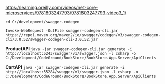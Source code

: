 https://learning.oreilly.com/videos/net-core-microservices/9781803247793/9781803247793-video3_1/



`cd C:/development/swagger-codegen`

`Invoke-WebRequest -OutFile swagger-codegen-cli.jar https://repo1.maven.org/maven2/io/swagger/codegen/v3/swagger-codegen-cli/3.0.52/swagger-codegen-cli-3.0.52.jar`

**ProductAPI**
`java -jar swagger-codegen-cli.jar generate -i http://localhost:5243/swagger/v1/swagger.json -l csharp -o C:/Development/CodeGround/BookStore/BookStore.App.Server/ApiClients`

**CartAPI**
`java -jar swagger-codegen-cli.jar generate -i http://localhost:55284/swagger/v1/swagger.json -l csharp -o C:/Development/CodeGround/BookStore/BookStore.App.Server/ApiClients`